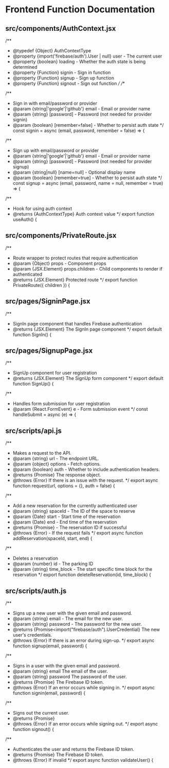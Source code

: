 
# Frontend Function Documentation

## src/components/AuthContext.jsx

/**
 * @typedef {Object} AuthContextType
 * @property {import('firebase/auth').User | null} user - The current user
 * @property {boolean} loading - Whether the auth state is being determined
 * @property {Function} signin - Sign in function
 * @property {Function} signup - Sign up function
 * @property {Function} signout - Sign out function
 */
    /**

/**
 * Sign in with email/password or provider
 * @param {string|'google'|'github'} email - Email or provider name
 * @param {string} [password] - Password (not needed for provider signin)
 * @param {boolean} [remember=false] - Whether to persist auth state
 */
    const signin = async (email, password, remember = false) => {

/**
 * Sign up with email/password or provider
 * @param {string|'google'|'github'} email - Email or provider name
 * @param {string} [password] - Password (not needed for provider signup)
 * @param {string|null} [name=null] - Optional display name
 * @param {boolean} [remember=true] - Whether to persist auth state
 */
    const signup = async (email, password, name = null, remember = true) => {

/**
 * Hook for using auth context
 * @returns {AuthContextType} Auth context value
 */
    export function useAuth() {

## src/components/PrivateRoute.jsx

/**
 * Route wrapper to protect routes that require authentication
 * @param {Object} props - Component props
 * @param {JSX.Element} props.children - Child components to render if authenticated
 * @returns {JSX.Element} Protected route
 */
    export function PrivateRoute({ children }) {

## src/pages/SigninPage.jsx

/**
 * SignIn page component that handles Firebase authentication
 * @returns {JSX.Element} The SignIn page component
 */
    export default function SignIn() {

## src/pages/SignupPage.jsx

/**
 * SignUp component for user registration
 * @returns {JSX.Element} The SignUp form component
 */
    export default function SignUp() {

/**
 * Handles form submission for user registration
 * @param {React.FormEvent<HTMLFormElement>} e - Form submission event
 */
    const handleSubmit = async (e) => {

## src/scripts/api.js

/**
 * Makes a request to the API.
 * @param {string} url - The endpoint URL.
 * @param {object} options - Fetch options.
 * @param {boolean} auth - Whether to include authentication headers.
 * @returns {Promise<Response>} The response object.
 * @throws {Error} If there is an issue with the request.
 */
    export async function request(url, options = {}, auth = false) {

/**
 * Add a new reservation for the currently authenticated user
 * @param {string} spaceId - The ID of the space to reserve
 * @param {Date} start - Start time of the reservation
 * @param {Date} end - End time of the reservation
 * @returns {Promise<string>} - The reservation ID if successful
 * @throws {Error} - If the request fails
 */
    export async function addReservation(spaceId, start, end) {

/**
 * Deletes a reservation
 * @param {number} id - The parking ID
 * @param {string} time_block - The start specific time block for the reservation
 */
    export function deleteReservation(id, time_block) {

## src/scripts/auth.js

/**
 * Signs up a new user with the given email and password.
 * @param {string} email - The email for the new user.
 * @param {string} password - The password for the new user.
 * @returns {Promise<import("firebase/auth").UserCredential} The new user's credentials.
 * @throws {Error} If there is an error during sign-up.
 */
    export async function signup(email, password) {

/**
 * Signs in a user with the given email and password.
 * @param {string} email The email of the user.
 * @param {string} password The password of the user.
 * @returns {Promise<string>} The Firebase ID token.
 * @throws {Error} If an error occurs while signing in.
 */
    export async function signin(email, password) {

/**
 * Signs out the current user.
 * @returns {Promise<void>}
 * @throws {Error} If an error occurs while signing out.
 */
    export async function signout() {

/**
 * Authenticates the user and returns the Firebase ID token.
 * @returns {Promise<string>} The Firebase ID token.
 * @throws {Error} If invalid
 */
    export async function validateUser() {

